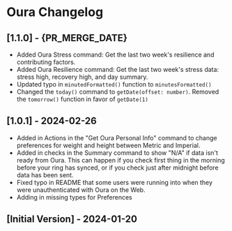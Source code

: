 # Oura Changelog

## [1.1.0] - {PR_MERGE_DATE}
- Added Oura Stress command: Get the last two week's resilience and contributing factors.
- Added Oura Resilience command: Get the last two week's stress data: stress high, recovery high, and day summary.
- Updated typo in `minutedFormatted()` function to `minutesFormatted()`
- Changed the `today()` command to `getDate(offset: number)`. Removed the `tomorrow()` function in favor of `getDate(1)`

## [1.0.1] - 2024-02-26
- Added in Actions in the "Get Oura Personal Info" command to change preferences for weight and height between Metric and Imperial.
- Added in checks in the Summary command to show "N/A" if data isn't ready from Oura. This can happen if you check first thing in the morning before your ring has synced, or if you check just after midnight before data has been sent.
- Fixed typo in README that some users were running into when they were unauthenticated with Oura on the Web.
- Adding in missing types for Preferences 

## [Initial Version] - 2024-01-20